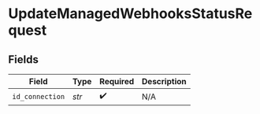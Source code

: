 # UpdateManagedWebhooksStatusRequest


## Fields

| Field              | Type               | Required           | Description        |
| ------------------ | ------------------ | ------------------ | ------------------ |
| `id_connection`    | *str*              | :heavy_check_mark: | N/A                |